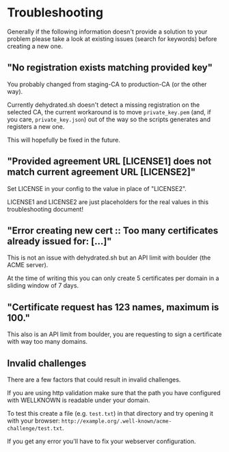 # Troubleshooting

Generally if the following information doesn't provide a solution to your problem please take a look at existing issues (search for keywords) before creating a new one.

## "No registration exists matching provided key"

You probably changed from staging-CA to production-CA (or the other way).

Currently dehydrated.sh doesn't detect a missing registration on the selected CA,
the current workaround is to move `private_key.pem` (and, if you care, `private_key.json`) out of the way so the scripts generates and registers a new one.

This will hopefully be fixed in the future.

## "Provided agreement URL [LICENSE1] does not match current agreement URL [LICENSE2]"

Set LICENSE in your config to the value in place of "LICENSE2".

LICENSE1 and LICENSE2 are just placeholders for the real values in this troubleshooting document!

## "Error creating new cert :: Too many certificates already issued for: [...]"

This is not an issue with dehydrated.sh but an API limit with boulder (the ACME server).

At the time of writing this you can only create 5 certificates per domain in a sliding window of 7 days.

## "Certificate request has 123 names, maximum is 100."

This also is an API limit from boulder, you are requesting to sign a certificate with way too many domains.

## Invalid challenges

There are a few factors that could result in invalid challenges.

If you are using http validation make sure that the path you have configured with WELLKNOWN is readable under your domain.

To test this create a file (e.g. `test.txt`) in that directory and try opening it with your browser: `http://example.org/.well-known/acme-challenge/test.txt`.

If you get any error you'll have to fix your webserver configuration.
